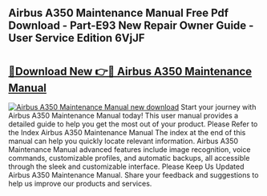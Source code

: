 ## Airbus A350 Maintenance Manual Free Pdf Download - Part-E93 New Repair Owner Guide - User Service Edition 6VjJF

# <h2><a href="http://bc40569.oget.top/?id=Airbus+A350+Maintenance+Manual">🔗Download New 👉🔴 Airbus A350 Maintenance Manual</a></h2>

[![Airbus A350 Maintenance Manual new download](https://i.imgur.com/5g1atiW.png)](http://bc40569.oget.top/?id=Airbus+A350+Maintenance+Manual)
Start your journey with Airbus A350 Maintenance Manual today! This user manual provides a detailed guide to help you get the most out of your product. Please Refer to the Index Airbus A350 Maintenance Manual The index at the end of this manual can help you quickly locate relevant information. Airbus A350 Maintenance Manual advanced features include image recognition, voice commands, customizable profiles, and automatic backups, all accessible through the sleek and customizable interface. Please Keep Us Updated Airbus A350 Maintenance Manual. Share your feedback and suggestions to help us improve our products and services.

